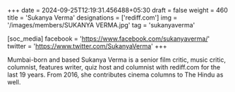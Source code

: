+++
date = 2024-09-25T12:19:31.456488+05:30
draft = false
weight = 460
title = 'Sukanya Verma'
designations = ['rediff.com']
img = '/images/members/SUKANYA VERMA.jpg'
tag = 'sukanyaverma'

[soc_media]
facebook = 'https://www.facebook.com/sukanyaverma/'
twitter = 'https://www.twitter.com/SukanyaVerma'
+++

Mumbai-born and based Sukanya Verma is a senior film critic, music critic, columnist, features writer, quiz host and columnist with rediff.com for the last 19 years. From 2016, she contributes cinema columns to The Hindu as well.
